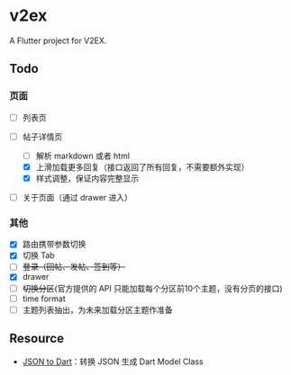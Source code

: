 # v2ex

A Flutter project for V2EX.

## Todo

### 页面

- [ ] 列表页
- [ ] 帖子详情页

  - [ ] 解析 markdown 或者 html
  - [x] 上滑加载更多回复（接口返回了所有回复，不需要额外实现）
  - [x] 样式调整，保证内容完整显示

- [ ] 关于页面（通过 drawer 进入）

### 其他

- [x] 路由携带参数切换
- [x] 切换 Tab
- [ ] <del>登录（回帖、发帖、签到等）</del>
- [x] drawer
- [ ] <del>切换分区</del>(官方提供的 API 只能加载每个分区前10个主题，没有分页的接口)
- [ ] time format
- [ ] 主题列表抽出，为未来加载分区主题作准备

## Resource

- [JSON to Dart](https://javiercbk.github.io/json_to_dart/)：转换 JSON 生成 Dart Model Class
